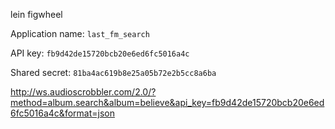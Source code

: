 lein figwheel

Application name:
	`last_fm_search`

API key:
	`fb9d42de15720bcb20e6ed6fc5016a4c`

Shared secret:
	`81ba4ac619b8e25a05b72e2b5cc8a6ba`


http://ws.audioscrobbler.com/2.0/?method=album.search&album=believe&api_key=fb9d42de15720bcb20e6ed6fc5016a4c&format=json